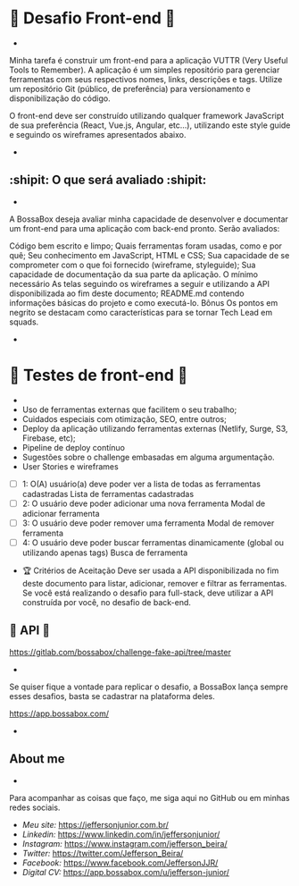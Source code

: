 # :checkered_flag: Desafio Front-end :checkered_flag: # 
-
Minha tarefa é construir um front-end para a aplicação VUTTR (Very Useful Tools to Remember). A aplicação é um simples repositório para gerenciar ferramentas com seus respectivos nomes, links, descrições e tags. Utilize um repositório Git (público, de preferência) para versionamento e disponibilização do código.

O front-end deve ser construído utilizando qualquer framework JavaScript de sua preferência (React, Vue.js, Angular, etc...), utilizando este style guide e seguindo os wireframes apresentados abaixo.

-

## :shipit: O que será avaliado :shipit: ##
-
A BossaBox deseja avaliar minha capacidade de desenvolver e documentar um front-end para uma aplicação com back-end pronto. Serão avaliados:

Código bem escrito e limpo;
Quais ferramentas foram usadas, como e por quê;
Seu conhecimento em JavaScript, HTML e CSS;
Sua capacidade de se comprometer com o que foi fornecido (wireframe, styleguide);
Sua capacidade de documentação da sua parte da aplicação.
O mínimo necessário
As telas seguindo os wireframes a seguir e utilizando a API disponibilizada ao fim deste documento;
README.md contendo informações básicas do projeto e como executá-lo.
Bônus
Os pontos em negrito se destacam como características para se tornar Tech Lead em squads.

-

# :construction: Testes de front-end :construction: #
-
- Uso de ferramentas externas que facilitem o seu trabalho;
- Cuidados especiais com otimização, SEO, entre outros;
- Deploy da aplicação utilizando ferramentas externas (Netlify, Surge, S3, Firebase, etc);
- Pipeline de deploy contínuo
- Sugestões sobre o challenge embasadas em alguma argumentação.
- User Stories e wireframes
- [ ] 1: O(A) usuário(a) deve poder ver a lista de todas as ferramentas cadastradas
Lista de ferramentas cadastradas
- [ ] 2: O usuário deve poder adicionar uma nova ferramenta
Modal de adicionar ferramenta
- [ ] 3: O usuário deve poder remover uma ferramenta
Modal de remover ferramenta
- [ ] 4: O usuário deve poder buscar ferramentas dinamicamente (global ou utilizando apenas tags)
Busca de ferramenta
- :trophy: Critérios de Aceitação
Deve ser usada a API disponibilizada no fim deste documento para listar, adicionar, remover e filtrar as ferramentas. Se você está realizando o desafio para full-stack, deve utilizar a API construída por você, no desafio de back-end.

## :electric_plug: API :electric_plug: ##
https://gitlab.com/bossabox/challenge-fake-api/tree/master

-

Se quiser fique a vontade para replicar o desafio, a BossaBox lança sempre esses desafios, basta se cadastrar na plataforma deles.

https://app.bossabox.com/

-

## About me ##
-
Para acompanhar as coisas que faço, me siga aqui no GitHub ou em minhas redes sociais.

- *Meu site:* https://jeffersonjunior.com.br/
- *Linkedin:* https://www.linkedin.com/in/jeffersonjunior/
- *Instagram:* https://www.instagram.com/jefferson_beira/
- *Twitter:* https://twitter.com/Jefferson_Beira/
- *Facebook:* https://www.facebook.com/JeffersonJJR/
- *Digital CV:* https://app.bossabox.com/u/jefferson-junior/